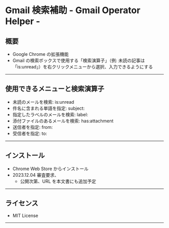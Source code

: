 # Gmail 検索補助 - Gmail Operator Helper -

## 概要

* Google Chrome の拡張機能
* Gmail の検索ボックスで使用する「検索演算子」（例: 未読の記事は「is:unread」）を右クリックメニューから選択、入力できるようにする

---

## 使用できるメニューと検索演算子

* 未読のメールを検索: is:unread
* 件名に含まれる単語を指定: subject:
* 指定したラベルのメールを検索: label:
* 添付ファイルのあるメールを検索: has:attachment
* 送信者を指定: from:
* 受信者を指定: to:

---

## インストール

* Chrome Web Store からインストール
* 2023.12.04 審査要求、
  * 公開次第、URL を本文書にも追加予定

---

## ライセンス

* MIT License

---

